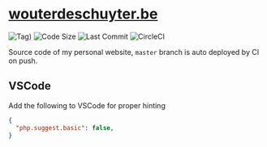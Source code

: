 # [wouterdeschuyter.be](http://wouterdeschuyter.be)

![Tag)](https://img.shields.io/github/tag/wouterds/wouterdeschuyter.be.svg)
![Code Size](https://img.shields.io/github/languages/code-size/wouterds/wouterdeschuyter.be.svg)
![Last Commit](https://img.shields.io/github/last-commit/wouterds/wouterdeschuyter.be.svg)
![CircleCI](https://circleci.com/gh/wouterds/wouterdeschuyter.be.svg?style=shield)

Source code of my personal website, `master` branch is auto deployed by CI on push.

## VSCode

Add the following to VSCode for proper hinting

```json
{
  "php.suggest.basic": false,
}
```

